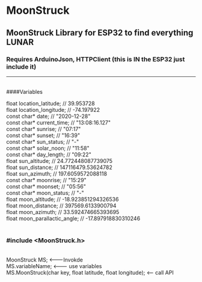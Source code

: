 # MoonStruck
## MoonStruck Library for ESP32 to find everything LUNAR

### Requires ArduinoJson, HTTPClient (this is IN the ESP32 just include it)

<hr></hr>
<br>####Variables
 
 float location_latitude; // 39.953728<br>
 float location_longitude; // -74.197922<br>
 const char* date; // "2020-12-28"<br>
 const char* current_time; // "13:08:16.127"<br>
 const char* sunrise; // "07:17"<br>
 const char* sunset; // "16:39"<br>
 const char* sun_status; // "-"<br>
 const char* solar_noon; // "11:58"<br>
 const char* day_length; // "09:22"<br>
 float sun_altitude; // 24.772448087739075<br>
 float sun_distance; // 147116479.53624782<br>
 float sun_azimuth; // 197.6059572088118<br>
 const char* moonrise; // "15:29"<br>
 const char* moonset; // "05:56"<br>
 const char* moon_status; // "-"<br>
 float moon_altitude; // -18.923851294326536<br>
 float moon_distance; // 397569.6133900794<br>
 float moon_azimuth; // 33.592474665393695<br>
 float moon_parallactic_angle; // -17.897918830310246<br>
<br>
### #include <MoonStruck.h>
<br> MoonStruck MS; <---Invokde
<br> MS.variableName; <--- use variables
<br> MS.MoonStruck(char key, float latitude, float longitude); <-- call API
